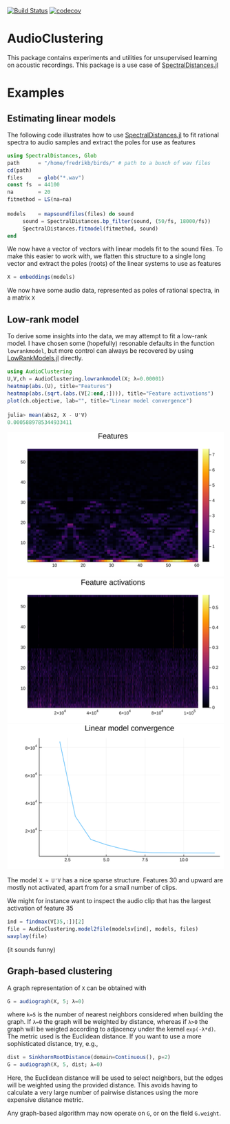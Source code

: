 [![Build Status](https://travis-ci.org/baggepinnen/AudioClustering.jl.svg?branch=master)](https://travis-ci.org/baggepinnen/AudioClustering.jl)
[![codecov](https://codecov.io/gh/baggepinnen/AudioClustering.jl/branch/master/graph/badge.svg)](https://codecov.io/gh/baggepinnen/AudioClustering.jl)

# AudioClustering
This package contains experiments and utilities for unsupervised learning on acoustic recordings. This package is a use case of [SpectralDistances.jl](https://github.com/baggepinnen/SpectralDistances.jl)

# Examples

## Estimating linear models
The following code illustrates how to use [SpectralDistances.jl](https://github.com/baggepinnen/SpectralDistances.jl) to fit rational spectra to audio samples and extract the poles for use as features
```julia
using SpectralDistances, Glob
path      = "/home/fredrikb/birds/" # path to a bunch of wav files
cd(path)
files     = glob("*.wav")
const fs  = 44100
na        = 20
fitmethod = LS(na=na)

models    = mapsoundfiles(files) do sound
     sound = SpectralDistances.bp_filter(sound, (50/fs, 18000/fs))
     SpectralDistances.fitmodel(fitmethod, sound)
end
```
We now have a vector of vectors with linear models fit to the sound files. To make this easier to work with, we flatten this structure to a single long vector and extract the poles (roots) of the linear systems to use as features
```julia
X = embeddings(models)
```

We now have some audio data, represented as poles of rational spectra, in a matrix `X`
## Low-rank model
To derive some insights into the data, we may attempt to fit a low-rank model. I have chosen some (hopefully) resonable defaults in the function `lowrankmodel`, but more control can always be recovered by using [LowRankModels.jl](https://github.com/madeleineudell/LowRankModels.jl) directly.
```julia
using AudioClustering
U,V,ch = AudioClustering.lowrankmodel(X; λ=0.00001)
heatmap(abs.(U), title="Features")
heatmap(abs.(sqrt.(abs.(V[2:end,:]))), title="Feature activations")
plot(ch.objective, lab="", title="Linear model convergence")

julia> mean(abs2, X - U'V)
0.0005889785344933411
```
![window](figs/features.svg)
![window](figs/featureact.svg)
![window](figs/convergence.svg)

The model `X ≈ U'V` has a nice sparse structure. Features 30 and upward are mostly not activated, apart from for a small number of clips.

We might for instance want to inspect the audio clip that has the largest activation of feature 35
```julia
ind = findmax(V[35,:])[2]
file = AudioClustering.model2file(modelsv[ind], models, files)
wavplay(file)
```
(it sounds funny)

## Graph-based clustering
A graph representation of `X` can be obtained with
```julia
G = audiograph(X, 5; λ=0)
```
where `k=5` is the number of nearest neighbors considered when building the graph. If `λ=0` the graph will be weighted by distance, whereas if  `λ>0` the graph will be weigted according to adjacency under the kernel `exp(-λ*d)`. The metric used is the Euclidean distance. If you want to use a more sophisticated distance, try, e.g.,
```julia
dist = SinkhornRootDistance(domain=Continuous(), p=2)
G = audiograph(X, 5, dist; λ=0)
```
Here, the Euclidean distance will be used to select neighbors, but the edges will be weighted using the provided distance. This avoids having to calculate a very large number of pairwise distances using the more expensive distance metric.

Any graph-based algorithm may now operate on `G`, or on the field `G.weight`.
